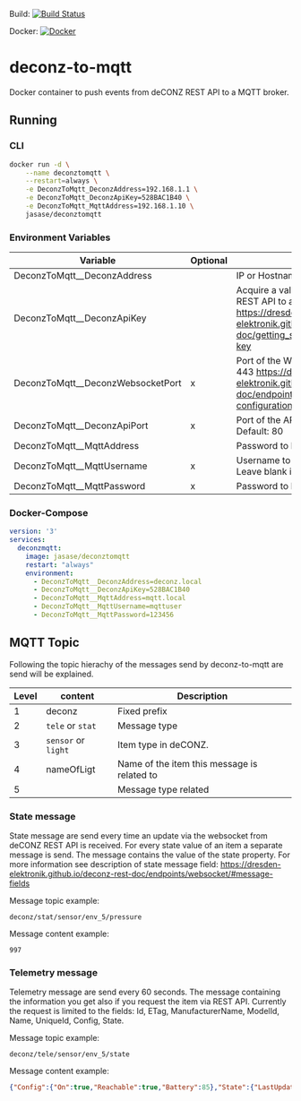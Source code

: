 Build: [![Build Status](https://dev.azure.com/sternheim/Privat/_apis/build/status/jasase.deconz-to-mqtt?branchName=main)](https://dev.azure.com/sternheim/Privat/_build/latest?definitionId=25&branchName=main)

Docker: [![Docker](https://images.microbadger.com/badges/version/jasase/deconztomqtt.svg)](https://microbadger.com/images/jasase/deconztomqtt "Get your own version badge on microbadger.com")

# deconz-to-mqtt

Docker container to push events from deCONZ REST API to a MQTT broker.



## Running

### CLI

```bash
docker run -d \
	--name deconztomqtt \
	--restart=always \
	-e DeconzToMqtt_DeconzAddress=192.168.1.1 \
	-e DeconzToMqtt_DeconzApiKey=528BAC1B40 \
	-e DeconzToMqtt_MqttAddress=192.168.1.10 \
	jasase/deconztomqtt
```

### Environment Variables

| Variable | Optional | Description | 
| -------- | -------- | ----------- |
| DeconzToMqtt__DeconzAddress | | IP or Hostname of deCONZ Host |
| DeconzToMqtt__DeconzApiKey  | | Acquire a valid API Key from deCONZ REST API to authorize the access: https://dresden-elektronik.github.io/deconz-rest-doc/getting_started/#acquire-an-api-key   |
| DeconzToMqtt__DeconzWebsocketPort | x | Port of the Websocket Server. Default: 443 https://dresden-elektronik.github.io/deconz-rest-doc/endpoints/websocket/#websocket-configuration   |
| DeconzToMqtt__DeconzApiPort  | x | Port of the API webserver of deCONZ. Default: 80   |
| DeconzToMqtt__MqttAddress  | | Password to login to MQTT Broker.  |
| DeconzToMqtt__MqttUsername  | x | Username to login to MQTT Broker. Leave blank if MQTT Broker doesn't  |
| DeconzToMqtt__MqttPassword  | x | Password to login to MQTT Broker. |

### Docker-Compose

```yaml
version: '3'
services:
  deconzmqtt:
    image: jasase/deconztomqtt
    restart: "always"
    environment:
      - DeconzToMqtt__DeconzAddress=deconz.local
      - DeconzToMqtt__DeconzApiKey=528BAC1B40
      - DeconzToMqtt__MqttAddress=mqtt.local
      - DeconzToMqtt__MqttUsername=mqttuser
      - DeconzToMqtt__MqttPassword=123456
```

## MQTT Topic

Following the topic hierachy of the messages send by deconz-to-mqtt are send will be explained.

| Level | content | Description | 
| ----- | ------- | ----------- |
| 1 | deconz | Fixed prefix |
| 2 | `tele` or `stat` | Message type |
| 3 | `sensor` or `light` | Item type in deCONZ. |
| 4 | nameOfLigt | Name of the item this message is related to |
| 5 | | Message type related |

### State message

State message are send every time an update via the websocket from deCONZ REST API is received. For every state value of an item a separate message is send. The message contains the value of the state property.
For more information see description of state message field: https://dresden-elektronik.github.io/deconz-rest-doc/endpoints/websocket/#message-fields

Message topic example:
```
deconz/stat/sensor/env_5/pressure
```

Message content example:
```
997
```

### Telemetry message

Telemetry message are send every 60 seconds. The message containing the information you get also if you request the item via REST API. Currently the request is limited to the fields: Id, ETag, ManufacturerName, ModelId, Name, UniqueId, Config, State.

Message topic example:
```
deconz/tele/sensor/env_5/state
```

Message content example:
```JSON
{"Config":{"On":true,"Reachable":true,"Battery":85},"State":{"LastUpdated":"2020-12-21T19:57:52.453","pressure":996},"Type":"ZHAPressure","Id":18,"ETag":"80b049cb769906dd3ad9eaa5858e6a73","ManufacturerName":"LUMI","ModelId":"lumi.weather","Name":"env_5","UniqueId":"00:15:8d:00:02:45:a7:b1-01-0403"}
```
